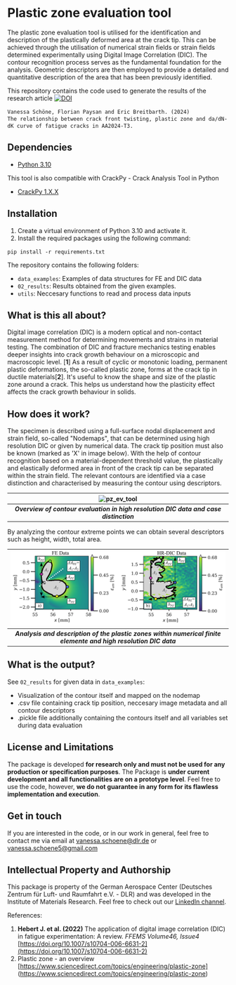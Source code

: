 # Plastic zone evaluation tool

The plastic zone evaluation tool is utilised for the identification and description of the plastically deformed area at the crack tip. This can be achieved through the utilisation of numerical strain fields or strain fields determined experimentally using Digital Image Correlation (DIC). The contour recognition process serves as the fundamental foundation for the analysis. Geometric descriptors are then employed to provide a detailed and quantitative description of the area that has been previously identified.

This repository contains the code used to generate the results of the research article
[![DOI](https://zenodo.org/badge/DOI/10.1016/j.engfracmech.2024.110664.svg  )](https://doi.org/10.1016/j.engfracmech.2024.110664  )

```
Vanessa Schöne, Florian Paysan and Eric Breitbarth. (2024)
The relationship between crack front twisting, plastic zone and da/dN-dK curve of fatigue cracks in AA2024-T3. 
```

## Dependencies
*  <a href="https://www.python.org/downloads/release/python-310/" target="_blank">Python 3.10</a>

This tool is also compatible with CrackPy - Crack Analysis Tool in Python
*  <a href="https://github.com/dlr-wf/crackpy" target="_blank">CrackPy 1.X.X</a>


## Installation

1. Create a virtual environment of Python 3.10 and activate it.
2. Install the required packages using the following command:
```shell
pip install -r requirements.txt
```

The repository contains the following folders:
* `data_examples`: Examples of data structures for FE and DIC data
* `02_results`: Results obtained from the given examples.
* `utils`: Neccesary functions to read and process data inputs

## What is this all about?
Digital image correlation (DIC) is a modern optical and non-contact measurement method for determining movements and strains in material testing. The combination of DIC and fracture mechanics testing enables deeper insights into crack growth behaviour on a microscopic and macroscopic level. [**1**]
As a result of cyclic or monotonic loading, permanent plastic deformations, the so-called plastic zone, forms at the crack tip in ductile materials[**2**]. It's useful to know the shape and size of the plastic zone around a crack. This helps us understand how the plasticity effect affects the crack growth behaviour in solids.


## How does it work?
The specimen is described using a full-surface nodal displacement and strain field, so-called "Nodemaps", that can be determined using high resolution DIC or given by numerical data. The crack tip position must also be known (marked as 'X' in image below).  With the help of contour recognition based on a material-dependent threshold value, the plastically and elastically deformed area in front of the crack tip can be separated within the strain field. The relevant contours are identified via a case distinction and characterised by measuring the contour using descriptors.


| ![pz_ev_tool](./Example_Images/Contour_Separation.png) |
|:--:|
| **_Overview of contour evaluation in high resolution DIC data and case distinction_** |

By analyzing the contour extreme points we can obtain several descriptors such as height, width, total area. 

| ![pz_ev_tool](./Example_Images/Plastic_Zone_Characterization.png) |
|:--:|
| **_Analysis and description of the plastic zones within numerical finite elemente and high resolution DIC data_** |

## What is the output?
See `02_results` for given data in  `data_examples`:
* Visualization of the contour itself and mapped on the nodemap
* .csv file containing crack tip position, neccesary image metadata and all contour descriptors
* .pickle file additionally containing the contours itself and all variables set during data evaluation


 ## License and Limitations
The package is developed **for research only and must not be used for any production or specification purposes**. 
The Package is **under current development and all functionalities are on a prototype level**. 
Feel free to use the code, however, **we do not guarantee in any form for its flawless implementation and execution**.

 
## Get in touch
If you are interested in the code, or in our work in general, feel free to contact me 
via email at [vanessa.schoene@dlr.de](mailto:vanessa.schoene@dlr.de) or [vanessa.schoene5@gmail.com](mailto:vanessa.schoene5@gmail.com)

## Intellectual Property and Authorship 
This package is property of the German Aerospace Center (Deutsches Zentrum für Luft- und Raumfahrt e.V. - DLR) 
and was developed in the Institute of Materials Research. Feel free to check out our [LinkedIn channel](https://www.linkedin.com/company/dlr-wf).

References:

1. **Hebert J. et al. (2022)** The application of digital image correlation (DIC) in fatigue experimentation: A review. 
   _FFEMS Volume46, Issue4_ 
   [https://doi.org/10.1007/s10704-006-6631-2](https://doi.org/10.1007/s10704-006-6631-2)
2. Plastic zone - an overview
[https://www.sciencedirect.com/topics/engineering/plastic-zone] (https://www.sciencedirect.com/topics/engineering/plastic-zone)
